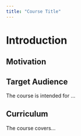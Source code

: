 ```yaml
---
title: "Course Title"
---
```





# Introduction


## Motivation


## Target Audience  

The course is intended for ...

## Curriculum  

The course covers...
